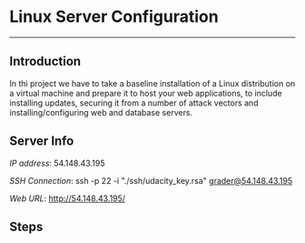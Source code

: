 # Linux Server Configuration

---

## Introduction

In thi project we have to take a baseline installation of a Linux distribution on a virtual machine and prepare it to host your web applications, to include installing updates, securing it from a number of attack vectors and installing/configuring web and database servers.

## Server Info

*IP address*: 54.148.43.195

*SSH Connection*: ssh -p 22 -i "./ssh/udacity_key.rsa" grader@54.148.43.195

*Web URL*: http://54.148.43.195/

## Steps
